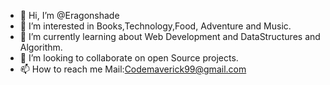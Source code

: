 - 👋 Hi, I’m @Eragonshade
- 👀 I’m interested in Books,Technology,Food, Adventure and Music.
- 🌱 I’m currently learning about Web Development and DataStructures and Algorithm.
- 💞️ I’m looking to collaborate on open Source projects.
- 📫 How to reach me Mail:Codemaverick99@gmail.com

<!---
Eragonshade/Eragonshade is a ✨ special ✨ repository because its `README.md` (this file) appears on your GitHub profile.
You can click the Preview link to take a look at your changes.
--->
